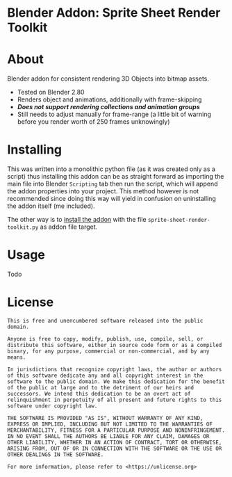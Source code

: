 # Blender Addon: Sprite Sheet Render Toolkit


# About

Blender addon for consistent rendering 3D Objects into bitmap assets. 

- Tested on Blender 2.80
- Renders object and animations, additionally with frame-skipping 
- ***Does not support rendering collections and animation groups***
- Still needs to adjust manually for frame-range (a little bit of warning before you render worth of 250 frames unknowingly)


# Installing

This was written into a monolithic python file (as it was created only as a script) thus installing this addon can be as straight forward as importing the main file into Blender `Scripting` tab then run the script, which will append the addon properties into your project. This method however is not recommended since doing this way will yield in confusion on uninstalling the addon itself (me included).

The other way is to [install the addon](https://docs.blender.org/manual/en/latest/editors/preferences/addons.html) with the file `sprite-sheet-render-toolkit.py` as addon file target.


# Usage

Todo


# License

```
This is free and unencumbered software released into the public domain.

Anyone is free to copy, modify, publish, use, compile, sell, or
distribute this software, either in source code form or as a compiled
binary, for any purpose, commercial or non-commercial, and by any
means.

In jurisdictions that recognize copyright laws, the author or authors
of this software dedicate any and all copyright interest in the
software to the public domain. We make this dedication for the benefit
of the public at large and to the detriment of our heirs and
successors. We intend this dedication to be an overt act of
relinquishment in perpetuity of all present and future rights to this
software under copyright law.

THE SOFTWARE IS PROVIDED "AS IS", WITHOUT WARRANTY OF ANY KIND,
EXPRESS OR IMPLIED, INCLUDING BUT NOT LIMITED TO THE WARRANTIES OF
MERCHANTABILITY, FITNESS FOR A PARTICULAR PURPOSE AND NONINFRINGEMENT.
IN NO EVENT SHALL THE AUTHORS BE LIABLE FOR ANY CLAIM, DAMAGES OR
OTHER LIABILITY, WHETHER IN AN ACTION OF CONTRACT, TORT OR OTHERWISE,
ARISING FROM, OUT OF OR IN CONNECTION WITH THE SOFTWARE OR THE USE OR
OTHER DEALINGS IN THE SOFTWARE.

For more information, please refer to <https://unlicense.org>
```

